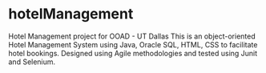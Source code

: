 # hotelManagement
Hotel Management project for OOAD - UT Dallas
This is an object-oriented Hotel Management System using Java, Oracle SQL, HTML, CSS to facilitate hotel bookings.
Designed using Agile methodologies and tested using Junit and Selenium. 

